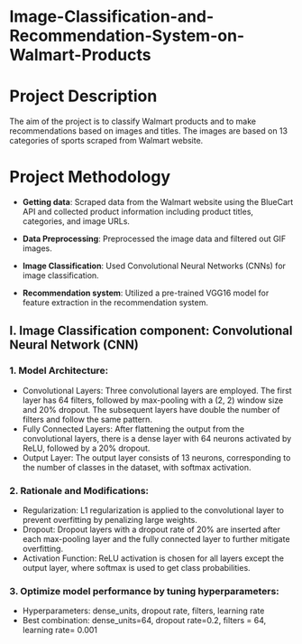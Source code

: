 # Image-Classification-and-Recommendation-System-on-Walmart-Products

# Project Description

The aim of the project is to classify Walmart products and to make recommendations based on images and titles. The images are based on 13 categories of sports scraped from Walmart website.


# Project Methodology

- **Getting data**: Scraped data from the Walmart website using the BlueCart API and collected product information including product titles, categories, and image URLs.

- **Data Preprocessing**: Preprocessed the image data and filtered out GIF images.

- **Image Classification**: Used Convolutional Neural Networks (CNNs) for image classification.

- **Recommendation system**: Utilized a pre-trained VGG16 model for feature extraction in the recommendation system.

## I. Image Classification component: Convolutional Neural Network (CNN)

### 1. Model Architecture:
- Convolutional Layers: Three convolutional layers are employed. The first layer has 64 filters, followed by max-pooling with a (2, 2) window size and 20% dropout. The subsequent layers have double the number of filters and follow the same pattern.
- Fully Connected Layers: After flattening the output from the convolutional layers, there is a dense layer with 64 neurons activated by ReLU, followed by a 20% dropout.
- Output Layer: The output layer consists of 13 neurons, corresponding to the number of classes in the dataset, with softmax activation.
### 2. Rationale and Modifications:
- Regularization: L1 regularization is applied to the convolutional layer to prevent overfitting by penalizing large weights.
- Dropout: Dropout layers with a dropout rate of 20% are inserted after each max-pooling layer and the fully connected layer to further mitigate overfitting.
- Activation Function: ReLU activation is chosen for all layers except the output layer, where softmax is used to get class probabilities.
### 3. Optimize model performance by tuning hyperparameters:
- Hyperparameters: dense_units, dropout rate, filters, learning rate
- Best combination: dense_units=64, dropout rate=0.2, filters = 64, learning rate= 0.001
